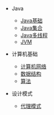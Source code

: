 
* Java

  * [Java基础](./docs/JAVA基础.md)
  * [Java集合](./docs/JAVA集合.md)
  * [Java多线程](./docs/b-3Java多线程.md)
  * [JVM](./docs/JVM.md)

* 计算机基础

  * [计算机网络](./docs/c-1计算机网络.md)
  * [数据结构](./docs/c-2数据结构.md)
  * [算法](./docs/c-3算法.md)
* 设计模式

  * [代理模式](./docs/b-1代理模式.md)

  

